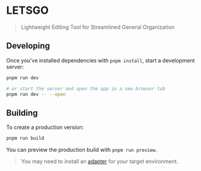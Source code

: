 # LETSGO

> Lightweight Editing Tool for Streamlined General Organization

## Developing

Once you've installed dependencies with `pnpm install`, start a development server:

```bash
pnpm run dev

# or start the server and open the app in a new browser tab
pnpm run dev -- --open
```

## Building

To create a production version:

```bash
pnpm run build
```

You can preview the production build with `pnpm run preview`.

> You may need to install an [adapter](https://kit.svelte.dev/docs/adapters) for your target environment.
